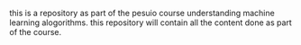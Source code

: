 this is a repository as part of the pesuio course understanding machine learning alogorithms. this repository will contain all the content done as part of the course.
